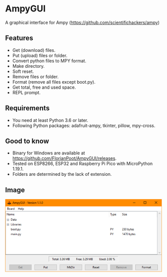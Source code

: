 # AmpyGUI
A graphical interface for Ampy (https://github.com/scientifichackers/ampy)

## Features
* Get (download) files.
* Put (upload) files or folder.
* Convert python files to MPY format.
* Make directory.
* Soft reset.
* Remove files or folder.
* Format (remove all files except boot.py).
* Get total, free and used space.
* REPL prompt.

## Requirements
* You need at least Python 3.6 or later.
* Following Python packages: adafruit-ampy, tkinter, pillow, mpy-cross.

## Good to know
* Binary for Windows are available at https://github.com/FlorianPoot/AmpyGUI/releases.
* Tested on ESP8266, ESP32 and Raspberry Pi Pico with MicroPython 1.19.1.
* Folders are determined by the lack of extension.

## Image
![alt text](https://raw.githubusercontent.com/FlorianPoot/AmpyGUI/master/Image.png)
